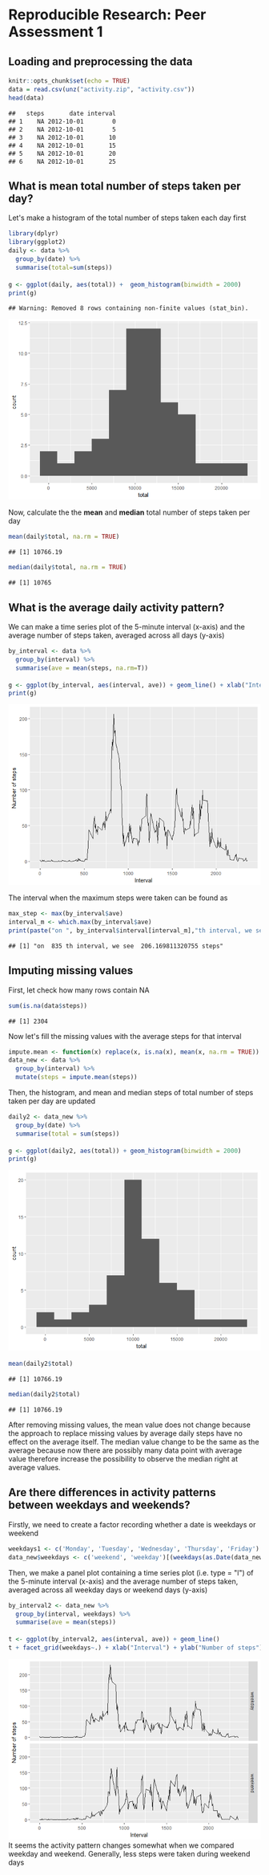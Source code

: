 # Reproducible Research: Peer Assessment 1


## Loading and preprocessing the data

```r
knitr::opts_chunk$set(echo = TRUE)
data = read.csv(unz("activity.zip", "activity.csv"))
head(data)
```

```
##   steps       date interval
## 1    NA 2012-10-01        0
## 2    NA 2012-10-01        5
## 3    NA 2012-10-01       10
## 4    NA 2012-10-01       15
## 5    NA 2012-10-01       20
## 6    NA 2012-10-01       25
```


## What is mean total number of steps taken per day?
Let's make a histogram of the total number of steps taken each day first


```r
library(dplyr)
library(ggplot2)
daily <- data %>%
  group_by(date) %>%
  summarise(total=sum(steps))
  
g <- ggplot(daily, aes(total)) +  geom_histogram(binwidth = 2000)
print(g)
```

```
## Warning: Removed 8 rows containing non-finite values (stat_bin).
```

![](PA1_template_files/figure-html/unnamed-chunk-2-1.png)<!-- -->

Now, calculate the the **mean** and **median** total number of steps taken per day


```r
mean(daily$total, na.rm = TRUE)
```

```
## [1] 10766.19
```

```r
median(daily$total, na.rm = TRUE)
```

```
## [1] 10765
```


## What is the average daily activity pattern?
We can make a time series plot of the 5-minute interval (x-axis) and the average number of steps taken, averaged across all days (y-axis)


```r
by_interval <- data %>% 
  group_by(interval) %>% 
  summarise(ave = mean(steps, na.rm=T))
            
g <- ggplot(by_interval, aes(interval, ave)) + geom_line() + xlab("Interval") + ylab("Number of steps")
print(g)
```

![](PA1_template_files/figure-html/unnamed-chunk-4-1.png)<!-- -->

The interval when the maximum steps were taken can be found as

```r
max_step <- max(by_interval$ave)
interval_m <- which.max(by_interval$ave)
print(paste("on ", by_interval$interval[interval_m],"th interval, we see ", max_step, "steps"))
```

```
## [1] "on  835 th interval, we see  206.169811320755 steps"
```


## Imputing missing values
First, let check how many rows contain NA

```r
sum(is.na(data$steps))
```

```
## [1] 2304
```

Now let's fill the missing values with the average steps for that interval


```r
impute.mean <- function(x) replace(x, is.na(x), mean(x, na.rm = TRUE))
data_new <- data %>% 
  group_by(interval) %>% 
  mutate(steps = impute.mean(steps))
```
Then, the histogram, and mean and median steps of total number of steps taken per day are updated

```r
daily2 <- data_new %>%
  group_by(date) %>%
  summarise(total = sum(steps))
            
g <- ggplot(daily2, aes(total)) + geom_histogram(binwidth = 2000)
print(g)
```

![](PA1_template_files/figure-html/unnamed-chunk-8-1.png)<!-- -->

```r
mean(daily2$total)
```

```
## [1] 10766.19
```

```r
median(daily2$total)
```

```
## [1] 10766.19
```

After removing missing values, the mean value does not change because the approach to replace missing values by average daily steps have no effect on the average itself.
The median value change to be the same as the average because now there are possibly many data point with average value therefore increase the possibility to observe the median right at average values.

## Are there differences in activity patterns between weekdays and weekends?
Firstly, we need to create a factor recording whether a date is weekdays or weekend

```r
weekdays1 <- c('Monday', 'Tuesday', 'Wednesday', 'Thursday', 'Friday')
data_new$weekdays <- c('weekend', 'weekday')[(weekdays(as.Date(data_new$date)) %in% weekdays1)+1L]
```

Then, we make a panel plot containing a time series plot (i.e. type = "l") of the 5-minute interval (x-axis) and the average number of steps taken, averaged across all weekday days or weekend days (y-axis)


```r
by_interval2 <- data_new %>% 
  group_by(interval, weekdays) %>% 
  summarise(ave = mean(steps))
            
t <- ggplot(by_interval2, aes(interval, ave)) + geom_line()
t + facet_grid(weekdays~.) + xlab("Interval") + ylab("Number of steps")
```

![](PA1_template_files/figure-html/unnamed-chunk-10-1.png)<!-- -->
It seems the activity pattern changes somewhat when we compared weekday and weekend. Generally, less steps were taken during weekend days 

